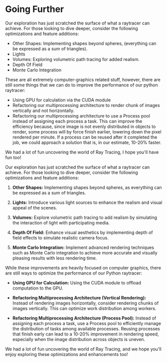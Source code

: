 # Going Further

Our exploration has just scratched the surface of what a raytracer can achieve. For those looking to dive deeper, consider the following optimizations and feature additions:

- Other Shapes: Implementing shapes beyond spheres, (everything can be expressed as a sum of triangles).
- Lights
- Volumes: Exploring volumetric path tracing for added realism.
- Depth Of Field
- Monte Carlo Integration

These are all extremely computer-graphics related stuff, however, there are still some things that we can do to improve the performance of our python raytracer:

- Using GPU for calculation via the CUDA module
- Refactoring our multiprocessing architecture to render chunk of images vertically and not horizontally. 
- Refactoring our multiprocessing architecture to use a Process pool instead of assigning each process a task. This can improve the efficiency because, since image is not evenly distributed in objects to render, some process will by force finish earlier, lowering down the pixel rendered per minute. If a process can be reused after it completed the job, we could approach a solution that is, in our estimate, 10-20% faster.

We had a lot of fun uncovering the world of Ray Tracing, I hope you'll have fun too!

Our exploration has just scratched the surface of what a raytracer can achieve. For those looking to dive deeper, consider the following optimizations and feature additions:

1. **Other Shapes:** Implementing shapes beyond spheres, as everything can be expressed as a sum of triangles.

2. **Lights:** Introduce various light sources to enhance the realism and visual appeal of the scenes.

3. **Volumes:** Explore volumetric path tracing to add realism by simulating the interaction of light with participating media.

4. **Depth Of Field:** Enhance visual aesthetics by implementing depth of field effects to simulate realistic camera focus.

5. **Monte Carlo Integration:** Implement advanced rendering techniques such as Monte Carlo integration to achieve more accurate and visually pleasing results with less rendering time.

While these improvements are heavily focused on computer graphics, there are still ways to optimize the performance of our Python raytracer:

- **Using GPU for Calculation:** Using the CUDA module to offload computation to the GPU.
- **Refactoring Multiprocessing Architecture (Vertical Rendering):** Instead of rendering images horizontally, consider rendering chunks of images vertically. This can optimize work distribution among workers.

- **Refactoring Multiprocessing Architecture (Process Pool):** Instead of assigning each process a task, use a Process pool to efficiently manage the distribution of tasks among available processes. Reusing processes that finish early can lead to a 10-20% improvement in rendering speed, especially when the image distribution across objects is uneven.

We had a lot of fun uncovering the world of Ray Tracing, and we hope you'll enjoy exploring these optimizations and enhancements too!
